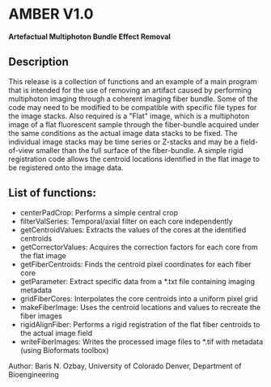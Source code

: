 # AMBER V1.0
**Artefactual Multiphoton Bundle Effect Removal**
## Description
This release is a collection of functions and an example of a main program that is intended for the use of removing an artifact caused by performing multiphoton imaging through a coherent imaging fiber bundle. Some of the code may need to be modified to be compatible with specific file types for the image stacks. Also required is a "Flat" image, which is a multiphoton image of a flat fluorescent sample through the fiber-bundle acquired under the same conditions as the actual image data stacks to be fixed. The individual image stacks may be time series or Z-stacks and may be a field-of-view smaller than the full surface of the fiber-bundle. A simple rigid registration code allows the centroid locations identified in the flat image to be registered onto the image data.
## List of functions:
- centerPadCrop: Performs a simple central crop
- filterValSeries: Temporal/axial filter on each core independently
- getCentroidValues: Extracts the values of the cores at the identified centroids
- getCorrectorValues: Acquires the correction factors for each core from the flat image
- getFiberCentroids: Finds the centroid pixel coordinates for each fiber core
- getParameter: Extract specific data from a *.txt file containing imaging metadata
- gridFiberCores: Interpolates the core centroids into a uniform pixel grid
- makeFiberImage: Uses the centroid locations and values to recreate the fiber images
- rigidAlignFiber: Performs a rigid registration of the flat fiber centroids to the actual image field
- writeFiberImages: Writes the processed image files to *.tif with metadata (using Bioformats toolbox)

Author: Baris N. Ozbay, University of Colorado Denver, Department of Bioengineering
